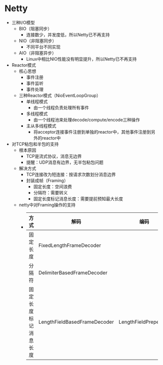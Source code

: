 # Netty
- 三种I/O模型
  - BIO（阻塞同步）
    - 连接数少，并发度低，所以Netty已不再支持
  - NIO（非阻塞同步）
    - 不同平台不同实现
  - AIO（非阻塞异步）
    - Linux中相比NIO性能没有明显提升，所以Netty已不再支持
- Reactor模式
  - 核心思想
    - 事件注册
    - 事件监听
    - 事件处理
  - 三种Reactor模式（NioEventLoopGroup）
    - 单线程模式
      - 由一个线程负责处理所有事件
    - 多线程模式
      - 由一个线程池来处理decode/compute/encode三种操作
    - 主从多线程模式
      - 将acceptor连接事件注册到单独的reactor中，其他事件注册到另外的reactor中
- 对TCP粘包和半包的支持
  - 根本原因
    - TCP是流式协议，消息无边界
    - 提醒：UDP消息有边界，无半包粘包问题
  - 解决方式
    - TCP连接改为短连接：按请求次数划分消息边界
    - 封装成帧（Framing）
      - 固定长度：空间浪费
      - 分隔符：需要转义
      - 固定长度标记消息长度：需要提前预知最大长度
  - netty中对Framing操作的支持
    - |方式|解码|编码|
      |---|---|---|
      |固定长度|FixedLengthFrameDecoder||
      |分隔符|DelimiterBasedFrameDecoder||
      |固定长度标记消息长度|LengthFieldBasedFrameDecoder|LengthFieldPrepender|
  